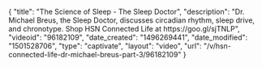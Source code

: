 {
    "title": "The Science of Sleep - The Sleep Doctor",
    "description": "Dr. Michael Breus, the Sleep Doctor, discusses circadian rhythm, sleep drive, and chronotype. Shop HSN Connected Life at https:\/\/goo.gl\/sjTNLP",
    "videoid": "96182109",
    "date_created": "1496269441",
    "date_modified": "1501528706",
    "type": "captivate",
    "layout": "video",
    "url": "\/v\/hsn-connected-life-dr-michael-breus-part-3\/96182109"
}